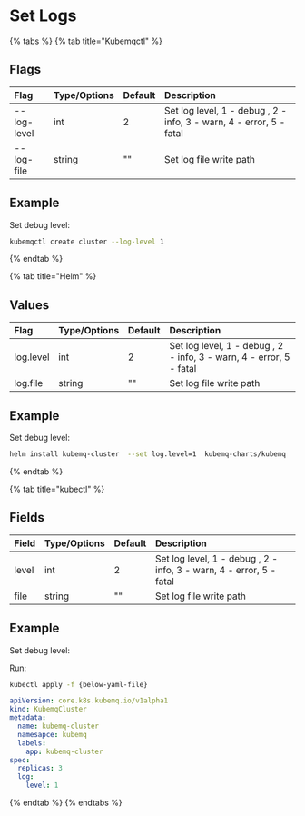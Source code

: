 # Set Logs


{% tabs %}
{% tab title="Kubemqctl" %}
## Flags

| Flag | Type/Options | Default | Description |
| :--- | :--- | :--- | :--- |
| --log-level | int | 2 |Set log level, 1 - debug , 2 - info, 3 - warn, 4 - error, 5 - fatal |
| --log-file | string | ""| Set log file write path |

## Example

Set debug level:

```bash
kubemqctl create cluster --log-level 1
```
{% endtab %}


{% tab title="Helm" %}
## Values

| Flag | Type/Options | Default | Description |
| :--- | :--- | :--- | :--- |
| log.level | int | 2 |Set log level, 1 - debug , 2 - info, 3 - warn, 4 - error, 5 - fatal |
| log.file | string | ""| Set log file write path |

## Example

Set debug level:

```bash
helm install kubemq-cluster  --set log.level=1  kubemq-charts/kubemq
```
{% endtab %}

{% tab title="kubectl" %}
## Fields

| Field | Type/Options | Default | Description |
| :--- | :--- | :--- | :--- |
| level | int | 2 |Set log level, 1 - debug , 2 - info, 3 - warn, 4 - error, 5 - fatal |
| file | string | ""| Set log file write path |

## Example

Set debug level:

Run:

```bash
kubectl apply -f {below-yaml-file}
```

```yaml
apiVersion: core.k8s.kubemq.io/v1alpha1
kind: KubemqCluster
metadata:
  name: kubemq-cluster
  namesapce: kubemq
  labels:
    app: kubemq-cluster
spec:
  replicas: 3
  log:
    level: 1
```
{% endtab %}
{% endtabs %}


